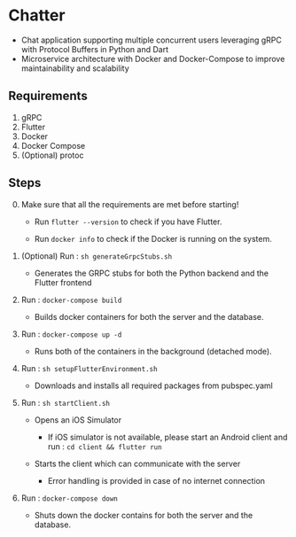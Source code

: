 # Chatter

* Chat application supporting multiple concurrent users leveraging gRPC with Protocol Buffers in Python and Dart
* Microservice architecture with Docker and Docker-Compose to improve maintainability and scalability

## Requirements

1. gRPC
2. Flutter
3. Docker
4. Docker Compose
5. (Optional) protoc

## Steps

0. Make sure that all the requirements are met before starting!

   - Run `flutter --version` to check if you have Flutter.

   - Run `docker info` to check if the Docker is running on the system.

1. (Optional) Run : `sh generateGrpcStubs.sh`

   - Generates the GRPC stubs for both the Python backend and the Flutter frontend

2. Run : `docker-compose build`

   - Builds docker containers for both the server and the database.

3. Run : `docker-compose up -d`

   - Runs both of the containers in the background (detached mode).

4. Run : `sh setupFlutterEnvironment.sh`

   - Downloads and installs all required packages from pubspec.yaml

5. Run : `sh startClient.sh`

   - Opens an iOS Simulator

     - If iOS simulator is not available, please start an Android client and run : `cd client && flutter run`

   - Starts the client which can communicate with the server

     - Error handling is provided in case of no internet connection

6. Run : `docker-compose down`

   - Shuts down the docker contains for both the server and the database.
